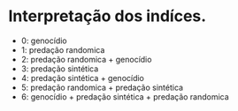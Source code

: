 # Interpretação dos indíces.

- 0: genocídio
- 1: predação randomica
- 2: predação randomica + genocídio
- 3: predação sintética
- 4: predação sintética + genocídio
- 5: predação randomica + predação sintética
- 6: genocídio + predação sintética + predação randomica